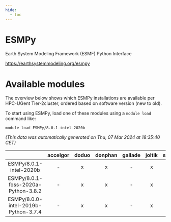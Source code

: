 ```yaml
---
hide:
  - toc
---
```


ESMPy
=====


Earth System Modeling Framework (ESMF) Python Interface

https://earthsystemmodeling.org/esmpy
# Available modules


The overview below shows which ESMPy installations are available per HPC-UGent Tier-2cluster, ordered based on software version (new to old).

To start using ESMPy, load one of these modules using a `module load` command like:

```shell
module load ESMPy/8.0.1-intel-2020b
```

*(This data was automatically generated on Thu, 07 Mar 2024 at 18:35:40 CET)*  

| |accelgor|doduo|donphan|gallade|joltik|skitty|
| :---: | :---: | :---: | :---: | :---: | :---: | :---: |
|ESMPy/8.0.1-intel-2020b|-|x|x|-|x|x|
|ESMPy/8.0.1-foss-2020a-Python-3.8.2|-|x|x|-|x|x|
|ESMPy/8.0.0-intel-2019b-Python-3.7.4|-|x|x|-|x|x|
